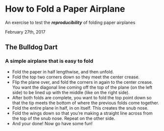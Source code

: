 # How to Fold a Paper Airplane 
An exercise to test the ***reproducibility*** of folding paper airplanes

February 27th, 2017

## The Bulldog Dart
### A simple airplane that is easy to fold 

* Fold the paper in half lengthwise, and then unfold.
* Fold the top two corners down so they meet the center crease.
* Flip the plane over, and fold the corners in again to the center crease. You want the diagonal line coming off the top of the plane (on the left side) to be lined up with the middle (like on the right side).
* After both folds are complete, you want to fold the top point down so that the tip meets the bottom of where the previous folds come together.
* Fold the entire plane in half, in on itself. This creates the snub nose. 
* Fold the wings down so that you’re making a straight line across from the top of the snub nose. Repeat on the other side.
* And your done! Now go have some fun! 


